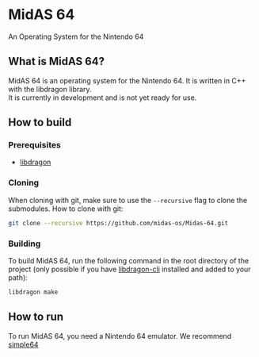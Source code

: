 # MidAS 64
An Operating System for the Nintendo 64

## What is MidAS 64?
MidAS 64 is an operating system for the Nintendo 64. It is written in C++ with the libdragon library.<br>
It is currently in development and is not yet ready for use.

## How to build
### Prerequisites
- [libdragon](https://libdragon.dev)

### Cloning
When cloning with git, make sure to use the `--recursive` flag to clone the submodules.
How to clone with git:
```bash
git clone --recursive https://github.com/midas-os/Midas-64.git
```

### Building
To build MidAS 64, run the following command in the root directory of the project (only possible if you have [libdragon-cli](https://github.com/rasky/libdragon-cli) installed and added to your path):
```bash
libdragon make
```

## How to run
To run MidAS 64, you need a Nintendo 64 emulator. We recommend [simple64](https://simple64.github.io/)
